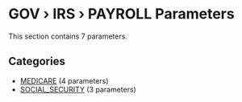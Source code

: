 # GOV › IRS › PAYROLL Parameters

This section contains 7 parameters.

## Categories

- [MEDICARE](medicare/index.md) (4 parameters)
- [SOCIAL_SECURITY](social_security/index.md) (3 parameters)
